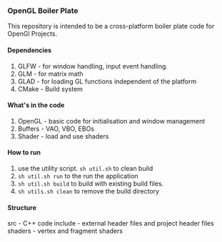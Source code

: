 ### OpenGL Boiler Plate
This repository is intended to be a cross-platform boiler plate code for OpenGl Projects.

#### Dependencies
1. GLFW - for window handling, input event handling.
2. GLM - for matrix math
3. GLAD - for loading GL functions independent of the platform
4. CMake - Build system

#### What's in the code
1. OpenGL - basic code for initialisation and window management
2. Buffers - VAO, VBO, EBOs
3. Shader - load and use shaders

#### How to run
1. use the utility script. `sh util.sh` to clean build
2. `sh util.sh run` to the run the application
3. `sh util.sh build` to build with existing build files.
4. `sh utils.sh clean` to remove the build directory

#### Structure
src - C++ code
include - external header files and project header files
shaders - vertex and fragment shaders

